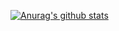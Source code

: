 [![Anurag's github stats](https://github-readme-stats.vercel.app/api?username=0kq-github&show_icons=true&theme=dark)](https://github.com/anuraghazra/github-readme-stats)
